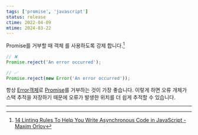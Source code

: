 ```yaml
---
tags: ['promise', 'javascript']
status: release
ctime: 2022-04-09
mtime: 2024-03-22
---
```


Promise를 거부할 때 객체 를 사용하도록 강제 합니다.[^56-1]

```js
// ❌
Promise.reject('An error occurred');

// ✅
Promise.reject(new Error('An error occurred'));
```

항상 [Error객체](https://developer.mozilla.org/en-US/docs/Web/JavaScript/Reference/Global_Objects/Error)로 [Promise](https://developer.mozilla.org/en-US/docs/Web/JavaScript/Reference/Global_Objects/Promise)를 거부하는 것이 가장 좋습니다. 이렇게 하면 오류 개체가 스택 추적을 저장하기 때문에 오류가 발생한 위치를 더 쉽게 추적할 수 있습니다.

---

[^56-1]: [14 Linting Rules To Help You Write Asynchronous Code in JavaScript - Maxim Orlov](https://maximorlov.com/linting-rules-for-asynchronous-code-in-javascript/)